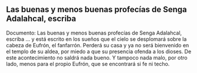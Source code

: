 ## Las buenas y menos buenas profecías de Senga Adalahcal, escriba
Documento: Las buenas y menos buenas profecías de Senga Adalahcal, escriba
... y está escrito en los sueños que el cielo se desplomará sobre la cabeza de Eufrón, el fanfarrón. Perderá su casa y ya no será bienvenido en el templo de su aldea, por miedo a que su presencia ofenda a los dioses. De este acontecimiento no saldrá nada bueno. Y tampoco nada malo, por otro lado, menos para el propio Eufrón, que se encontrará si fe ni techo.
